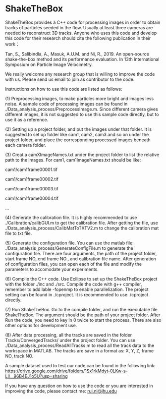 # ShakeTheBox

ShakeTheBox provides a C++ code for processing images in order to obtain tracks of particles seeded in the flow. Usually at least three cameras are needed to reconstruct 3D tracks. Anyone who uses this code and develop this code for their research should cite the following publication in their work：

Tan, S., Salibindla, A., Masuk, A.U.M. and Ni, R., 2019. An open-source shake-the-box method and its performance evaluation. In 13th International Symposium on Particle Image Velocimetry.

We really welcome any research group that is willing to improve the code with us. Please send us email to join as contributor to the code. 

Instructions on how to use this code are listed as follows:

(1) Preprocessing images, to make particles more bright and images less noise. A sample code of processing images can be found in  ./Data_analysis_process/PreprocessImage.m. Since different camera gives different images, it is not suggested to use this sample code directly, but to use it as a reference.

(2) Setting up a project folder, and put the images under that folder. It is suggested to set up folder like cam1, cam2, cam3 and so on under the project folder, and place the corresponding processed images beneath each camera folder.

(3) Creat a camXImageNames.txt under the project folder to list the relative path to the images. For cam1, cam1ImageNames.txt should be like:

cam1/cam1frame00001.tif

cam1/cam1frame00002.tif

cam1/cam1frame00003.tif

cam1/cam1frame00004.tif

...

(4) Generate the calibration file. It is highly recommended to use ./Calibration/calibGUI.m to get the calibration file. After getting the file, use ./Data_analysis_process/CalibMatToTXTV2.m to change the calibration mat file to txt file.

(5) Generate the configuration file. You can use the matlab file: ./Data_analysis_process/GenerateConfigFile.m to generate the configuration file. There are four arguments, the path of the project folder, start frame NO, end frame NO., and calibration file name. After generation of configuration files, you can open each of the file and modify the parameters to accomodate your experiments.

(6) Compile the C++ code. Use Ecllipse to set up the ShakeTheBox project with the folder ./inc and ./src. Compile the code with g++ compiler, remember to add lable -fopenmp to enable parallelization. The project setting can be found in ./cproject. It is recommended to use ./cproject directly.

(7) Run ShakeTheBox. Go to the compile folder, and run the executable file ShakeTheBox. The argument should be the path of your project folder. After Run the code, you need to key in 0 twice to start the process. There are also other options for development use. 

(8) After data processing, all the tracks are saved in the folder Tracks/ConvergedTracks/ under the project folder. You can use ./Data_analysis_process/ReadAllTracks.m to read all the track data to the workspace in MATLAB. The tracks are save in a format as: X, Y, Z, frame NO, track NO.

A sample dataset used to test our code can be found in the following link:
https://drive.google.com/drive/folders/1Sx1rkMdyt-0LKw-s-LlI__96B4EJ1o5U?usp=sharing

If you have any question on how to use the code or you are interested in improving the code, please contact me: rui.ni@jhu.edu
